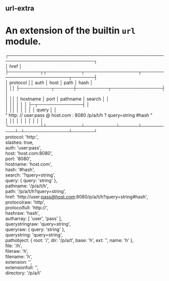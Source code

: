 ## url-extra  
 # An extension of the builtin `url` module.  
  
┌─────────────────────────────────────────────────────────────────────────────┐  
│                                    href                                     │  
├──────────┬┬───────────┬─────────────────┬───────────────────────────┬───────┤  
│ protocol ││   auth    │      host       │           path            │ hash  │  
│          ││           ├──────────┬──────┼──────────┬────────────────┤       │  
│          ││           │ hostname │ port │ pathname │     search     │       │  
│          ││           │          │      │          ├─┬──────────────┤       │  
│          ││           │          │      │          │ │    query     │       │  
"  http:   // user:pass @ host.com : 8080   /p/a/t/h  ?  query=string   #hash "  
│          ││           │          │      │          │ │              │       │  
└──────────┴┴───────────┴──────────┴──────┴──────────┴─┴──────────────┴───────┘  
  protocol: 'http:',  
  slashes: true,  
  auth: 'user:pass',  
  host: 'host.com:8080',  
  port: '8080',  
  hostname: 'host.com',  
  hash: '#hash',  
  search: '?query=string',  
  query: { query: 'string' },  
  pathname: '/p/a/t/h',  
  path: '/p/a/t/h?query=string',  
  href: 'http://user:pass@host.com:8080/p/a/t/h?query=string#hash',  
  protocolraw: 'http',  
  protocolfull: 'http://',  
  hashraw: 'hash',  
  autharray: [ 'user', 'pass' ],  
  querystringraw: 'query=string',  
  queryraw: { query: 'string' },  
  querystring: 'query=string',  
  pathobject: { root: '/', dir: '/p/a/t', base: 'h', ext: '', name: 'h' },  
  file: '/h',  
  fileraw: 'h',  
  filename: 'h',  
  extension: '',  
  extensionfull: '',  
  directory: '/p/a/t'  